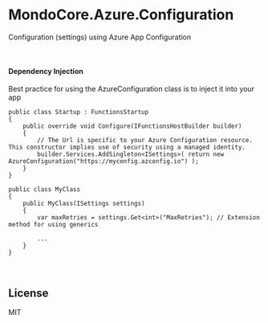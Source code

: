 # MondoCore.Azure.Configuration
  Configuration (settings) using Azure App Configuration
 
<br>


#### Dependency Injection

Best practice for using the AzureConfiguration class is to inject it into your app

    public class Startup : FunctionsStartup
    {
        public override void Configure(IFunctionsHostBuilder builder)
        {
            // The Url is specific to your Azure Configuration resource. This constructor implies use of security using a managed identity.
            builder.Services.AddSingleton<ISettings>( return new AzureConfiguration("https://myconfig.azconfig.io") );
        }
    }

    public class MyClass 
    {
        public MyClass(ISettings settings)
        {
            var maxRetries = settings.Get<int>("MaxRetries"); // Extension method for using generics

            ...
        }
    }

<br>

License
----

MIT
